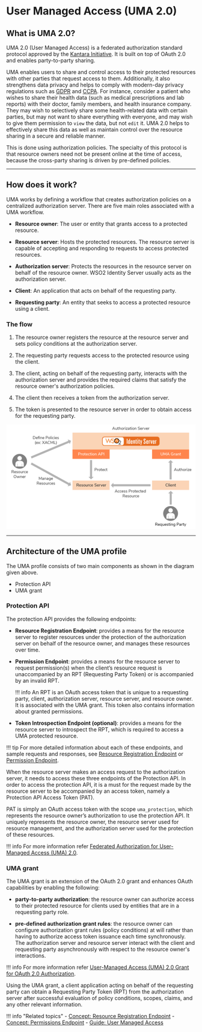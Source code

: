 # User Managed Access (UMA 2.0)

## What is UMA 2.0?

UMA 2.0 (User Managed Access) is a federated authorization standard protocol approved by the [Kantara Initiative](https://kantarainitiative.org/). It is built on top of OAuth 2.0 and enables party-to-party sharing. 

UMA enables users to share and control access to their protected resources with other parties that request access to them. Additionally, it also strengthens data privacy and helps to comply with modern-day privacy regulations such as [GDPR](../../compliance/gdpr) and [CCPA](../../compliance/ccpa). For instance, consider a patient who wishes to share their health data (such as medical prescriptions and lab reports) with their doctor, family members, and health insurance company. They may wish to selectively share some health-related data with certain parties, but may not want to share everything with everyone, and may wish to give them permission to `view` the data, but not `edit` it. UMA 2.0 helps to effectively share this data as well as maintain control over the resource sharing in a secure and reliable manner. 

This is done using authorization policies. The specialty of this protocol is that resource owners need not be present online at the time of access, because the cross-party sharing is driven by pre-defined policies.

-----

## How does it work?

UMA works by defining a workflow that creates authorization policies on a centralized authorization server. There are five main roles associated with a UMA workflow. 

- **Resource owner**: The user or entity that grants access to a protected resource. 

- **Resource server**: Hosts the protected resources. The resource server is capable of accepting and responding to requests to access protected resources.

- **Authorization server**: Protects the resources in the resource server on behalf of the resource owner. WSO2 Identity Server usually acts as the authorization server.

- **Client**: An application that acts on behalf of the requesting party.

- **Requesting party**: An entity that seeks to access a protected resource using a client.

### The flow

1. The resource owner registers the resource at the resource server and sets policy conditions at the authorization server. 

2. The requesting party requests access to the protected resource using the client. 

2. The client, acting on behalf of the requesting party, interacts with the authorization server and provides the required claims that satisfy the resource owner's authorization policies.  

3. The client then receives a token from the authorization server. 

4. The token is presented to the resource server in order to obtain access for the requesting party. 

![User Managed Access diagram](../../../assets/img/concepts/user-managed-access-diagram.png) 

---

## Architecture of the UMA profile

The UMA profile consists of two main components as shown in the diagram given above. 

- Protection API
- UMA grant

### Protection API

The protection API provides the following endpoints:

- **Resource Registration Endpoint**: provides a means for the resource server to register resources under the protection of the authorization server on behalf of the resource owner, and manages these resources over time.

- **Permission Endpoint**: provides a means for the resource server to request permission(s) when the client’s resource request is unaccompanied by an RPT (Requesting Party Token) or is accompanied by an invalid RPT. 
    
    !!! info
        An RPT is an OAuth access token that is unique to a requesting party, client, authorization server, resource server, and resource owner. It is associated with the UMA grant. This token also contains information about granted permissions.

- **Token Introspection Endpoint (optional)**: provides a means for the resource server to introspect the RPT, which is required to access a UMA protected resource.

!!! tip
    For more detailed information about each of these endpoints, and sample requests and responses, see [Resource Registration Endpoint](../uma-resource-registration) or [Permission Endpoint](../uma-permission-endpoint).

When the resource server makes an access request to the authorization server, it needs to access these three endpoints of the Protection API. In order to access the protection API, it is a must for the request made by the resource server to be accompanied by an access token, namely a Protection API Access Token (PAT). 

PAT is simply an OAuth access token with the scope  `uma_protection`, which represents the resource owner’s authorization to use the protection API. It uniquely represents the resource owner, the resource server used for resource management, and the authorization server used for the protection of these resources.

!!! info
    For more information refer [Federated Authorization for User-Managed Access (UMA) 2.0](https://docs.kantarainitiative.org/uma/wg/rec-oauth-uma-federated-authz-2.0.html).
    
### UMA grant

The UMA grant is an extension of the OAuth 2.0 grant and enhances OAuth capabilities by enabling the following: 

- **party-to-party authorization**: the resource owner can authorize access to their protected resource for clients used by entities that are in a requesting party role.

- **pre-defined authorization grant rules**: the resource owner can configure authorization grant rules (policy conditions) at will rather than having to authorize access token issuance each time synchronously. The authorization server and resource server interact with the client and requesting party asynchronously with respect to the resource owner's interactions. 

!!! info
    For more information refer [User-Managed Access (UMA) 2.0 Grant for OAuth 2.0 Authorization](https://docs.kantarainitiative.org/uma/wg/rec-oauth-uma-grant-2.0.html).
    
Using the UMA grant, a client application acting on behalf of the requesting party can obtain a Requesting Party Token (RPT) from the authorization server after successful evaluation of policy conditions, scopes, claims, and any other relevant information.
     
!!! info "Related topics"
    - [Concept: Resource Registration Endpoint](../uma-resource-registration)
    - [Concept: Permissions Endpoint](../uma-permission-endpoint)
    - [Guide: User Managed Access](../../../../guides/access-delegation/uma)
    <!--- - [Demo: User Managed Access](TODO:link-to-demo)-->


